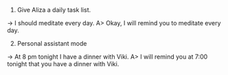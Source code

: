 1. Give Aliza a daily task list.

-> I should meditate every day.
A> Okay, I will remind you to meditate every day.

2. Personal assistant mode

-> At 8 pm tonight I have a dinner with Viki.
A> I will remind you at 7:00 tonight that you have a dinner with Viki.
